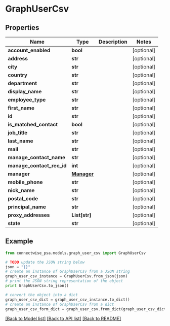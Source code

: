# GraphUserCsv


## Properties
Name | Type | Description | Notes
------------ | ------------- | ------------- | -------------
**account_enabled** | **bool** |  | [optional] 
**address** | **str** |  | [optional] 
**city** | **str** |  | [optional] 
**country** | **str** |  | [optional] 
**department** | **str** |  | [optional] 
**display_name** | **str** |  | [optional] 
**employee_type** | **str** |  | [optional] 
**first_name** | **str** |  | [optional] 
**id** | **str** |  | [optional] 
**is_matched_contact** | **bool** |  | [optional] 
**job_title** | **str** |  | [optional] 
**last_name** | **str** |  | [optional] 
**mail** | **str** |  | [optional] 
**manage_contact_name** | **str** |  | [optional] 
**manage_contact_rec_id** | **int** |  | [optional] 
**manager** | [**Manager**](Manager.md) |  | [optional] 
**mobile_phone** | **str** |  | [optional] 
**nick_name** | **str** |  | [optional] 
**postal_code** | **str** |  | [optional] 
**principal_name** | **str** |  | [optional] 
**proxy_addresses** | **List[str]** |  | [optional] 
**state** | **str** |  | [optional] 

## Example

```python
from connectwise_psa.models.graph_user_csv import GraphUserCsv

# TODO update the JSON string below
json = "{}"
# create an instance of GraphUserCsv from a JSON string
graph_user_csv_instance = GraphUserCsv.from_json(json)
# print the JSON string representation of the object
print GraphUserCsv.to_json()

# convert the object into a dict
graph_user_csv_dict = graph_user_csv_instance.to_dict()
# create an instance of GraphUserCsv from a dict
graph_user_csv_form_dict = graph_user_csv.from_dict(graph_user_csv_dict)
```
[[Back to Model list]](../README.md#documentation-for-models) [[Back to API list]](../README.md#documentation-for-api-endpoints) [[Back to README]](../README.md)


